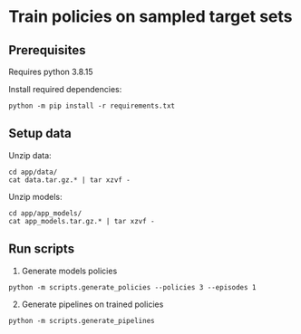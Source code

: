 # Train policies on sampled target sets

## Prerequisites

Requires python 3.8.15

Install required dependencies:

    python -m pip install -r requirements.txt

## Setup data 

Unzip data:

    cd app/data/
    cat data.tar.gz.* | tar xzvf -

Unzip models:

    cd app/app_models/
    cat app_models.tar.gz.* | tar xzvf -

## Run scripts 

1. Generate models policies

```shell
python -m scripts.generate_policies --policies 3 --episodes 1
```

2. Generate pipelines on trained policies 

```shell
python -m scripts.generate_pipelines
```
